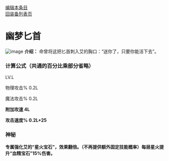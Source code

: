 [编辑本条目](https://github.com/GuguTown/Wiki/edit/main/equip/幽梦匕首.md)   
[回装备列表页](index.html) 
# 幽梦匕首
![image](https://user-images.githubusercontent.com/35645329/193961843-be4f6365-af77-473e-a108-7ca4a804be2c.png) **介绍：** 命曾将这把匕首刺入艾的胸口：“送你了，只要你能活下去”。   
### 计算公式（共通的百分比乘部分省略）
LV.L   

物理攻击% 0.2L   

魔法攻击% 0.2L   

**附加攻速 4L**      

**攻击速度% 0.2L+25**   

### 神秘
**专属强化艾的“星火宝石”，效果翻倍。（不再提供额外固定技能概率）每层星火提升“血精宝石”15%伤害。**
